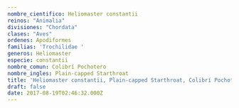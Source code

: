 ```yaml
---
nombre_cientifico: Heliomaster constantii
reinos: "Animalia"
divisiones: "Chordata"
clases: "Aves"
ordenes: Apodiformes
familias: 'Trochilidae '
generos: Heliomaster
especie: constantii
nombre_comun: Colibrí Pochotero
nombre_ingles: Plain-capped Starthroat
title: 'Heliomaster constantii, Plain-capped Starthroat, Colibrí Pochotero'
draft: false
date: 2017-08-19T02:46:32.000Z
---
```


